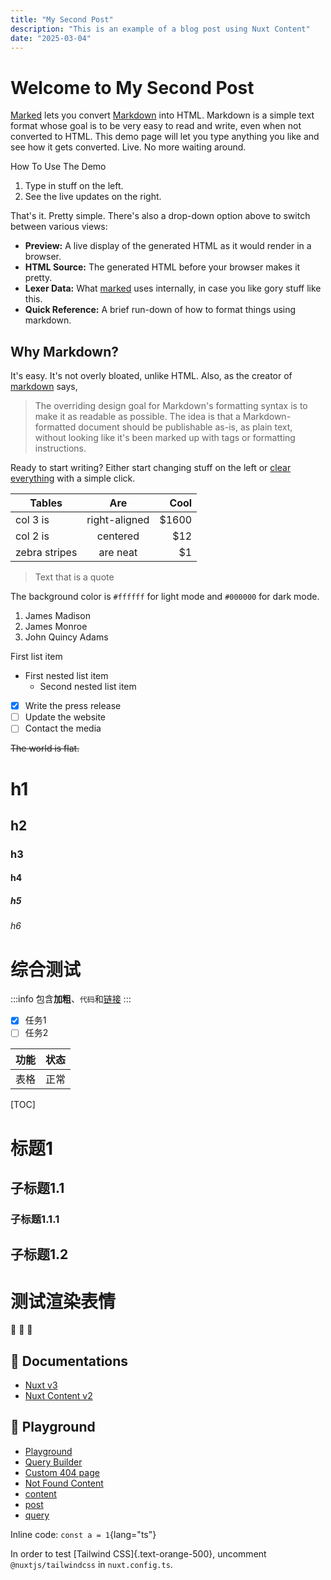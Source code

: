 ```yaml
---
title: "My Second Post"
description: "This is an example of a blog post using Nuxt Content"
date: "2025-03-04"
---
```


# Welcome to My Second Post

[Marked] lets you convert [Markdown] into HTML.  Markdown is a simple text format whose goal is to be very easy to read and write, even when not converted to HTML.  This demo page will let you type anything you like and see how it gets converted.  Live.  No more waiting around.

How To Use The Demo

1. Type in stuff on the left.
2. See the live updates on the right.

That's it.  Pretty simple.  There's also a drop-down option above to switch between various views:

- **Preview:**  A live display of the generated HTML as it would render in a browser.
- **HTML Source:**  The generated HTML before your browser makes it pretty.
- **Lexer Data:**  What [marked] uses internally, in case you like gory stuff like this.
- **Quick Reference:**  A brief run-down of how to format things using markdown.

Why Markdown?
-------------

It's easy.  It's not overly bloated, unlike HTML.  Also, as the creator of [markdown] says,

> The overriding design goal for Markdown's
> formatting syntax is to make it as readable
> as possible. The idea is that a
> Markdown-formatted document should be
> publishable as-is, as plain text, without
> looking like it's been marked up with tags
> or formatting instructions.

Ready to start writing?  Either start changing stuff on the left or
[clear everything](/demo/?text=) with a simple click.

[Marked]: https://github.com/markedjs/marked/
[Markdown]: http://daringfireball.net/projects/markdown/

| Tables        |      Are      |  Cool |
| ------------- | :-----------: | ----: |
| col 3 is      | right-aligned | $1600 |
| col 2 is      |   centered    |   $12 |
| zebra stripes |   are neat    |    $1 |

> Text that is a quote

The background color is `#ffffff` for light mode and `#000000` for dark mode.

1. James Madison
2. James Monroe
3. John Quincy Adams

First list item

- First nested list item
  - Second nested list item
- [x] Write the press release
- [ ] Update the website
- [ ] Contact the media

~~The world is flat.~~

# h1

## h2

### h3

#### h4

##### h5

###### h6

# 综合测试

:::info
包含**加粗**、`代码`和[链接](https://example.com)
:::

- [x] 任务1
- [ ] 任务2

| 功能 | 状态 |
|------|------|
| 表格 | 正常 |

[TOC]

# 标题1

## 子标题1.1

### 子标题1.1.1

## 子标题1.2

# 测试渲染表情

:rocket: :tada: :100:

## 🎨 Documentations

- [Nuxt v3](/nuxt/getting-started/introduction)
- [Nuxt Content v2](/content-v2/getting-started/installation)

## 🎨 Playground

- [Playground](/playground)
- [Query Builder](/query-playground)
- [Custom 404 page](/404)
- [Not Found Content](/not-found-content)
- [content](/real-content/content)
- [post](/real-content/post)
- [query](/real-content/query)

Inline code: `const a = 1`{lang="ts"}

In order to test [Tailwind CSS]{.text-orange-500}, uncomment `@nuxtjs/tailwindcss` in `nuxt.config.ts`.
